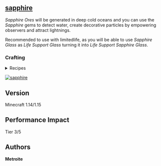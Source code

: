 ## [sapphire](https://download.metroite.de/#/home?url=https://github.com/Metroite/datapacks/tree/1.14/sapphire&rootDirectory=false)

*Sapphire Ores* will be generated in deep cold oceans and you can use the *Sapphire* gems to detect water, create decorative particles by empowering observers and attract lightnings.

Recommended to use with limitedlife, as you will be able to use *Sapphire Glass* as *Life Support Glass* turning it into *Life Support Sapphire Glass*.

### Crafting

<details>
<summary>Recipes</summary>
<br>

*S - Sapphire (Squid Spawn Egg)*

*G - Glass*

*I - Iron*

*B - Bucket*

*L - Lava Bucket*

**Water Detector:** (Recipe Book: Water Bucket)
```
GGG
ISI
ILI
```

**Lightning Rod:** (Recipe Book: Lapis Ore)
```
 S
ISI
ISI
```

</details>

<a href="https://download.metroite.de/#/home?url=https://github.com/Metroite/datapacks/tree/1.14/sapphire&rootDirectory=false" rel="Deep cold oceans">![sapphire](sapphire.png?raw=true "Deep cold oceans")</a>

## Version

Minecraft 1.14/1.15

## Performance Impact

Tier 3/5

## Authors

**Metroite**
